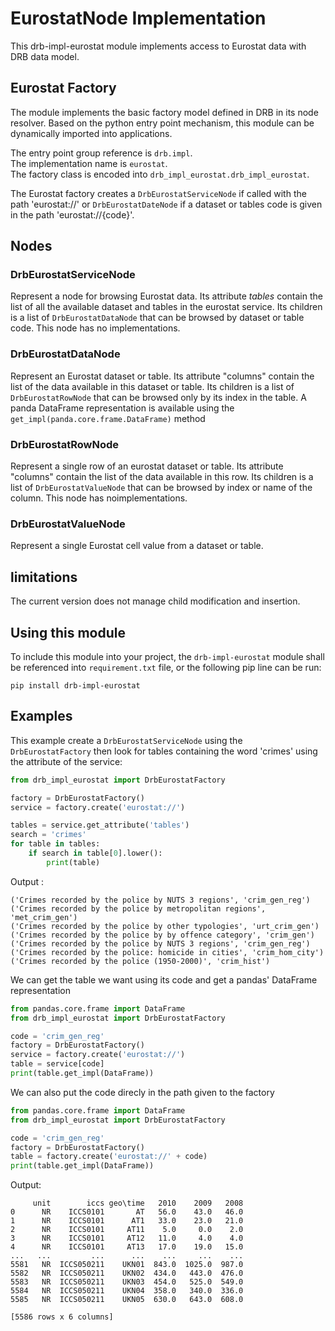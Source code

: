# EurostatNode Implementation
This drb-impl-eurostat module implements access to Eurostat data with DRB data model.

## Eurostat Factory
The module implements the basic factory model defined in DRB in its node resolver. Based on the python entry point mechanism, this module can be dynamically imported into applications.

The entry point group reference is `drb.impl`.<br/>
The implementation name is `eurostat`.<br/>
The factory class is encoded into `drb_impl_eurostat.drb_impl_eurostat`.<br/>

The Eurostat factory creates a `DrbEurostatServiceNode` if called with the path 'eurostat://' or `DrbEurostatDateNode` if a dataset or tables code is given in the path 'eurostat://{code}'.

## Nodes
### DrbEurostatServiceNode
Represent a node for browsing Eurostat data.
Its attribute *tables* contain the list of all the available dataset and tables in the eurostat service.
Its children is a list of `DrbEurostatDataNode` that can be browsed by dataset or table code.
This node has no implementations.

### DrbEurostatDataNode
Represent an Eurostat dataset or table.
Its attribute "columns" contain the list of the data available in this dataset or table. Its children is a list of `DrbEurostatRowNode` that can be browsed only by its index in the table.
A panda DataFrame representation is available using the `get_impl(panda.core.frame.DataFrame)` method

### DrbEurostatRowNode
Represent a single row of an eurostat dataset or table.
Its attribute "columns" contain the list of the data available in this row.
Its children is a list of `DrbEurostatValueNode` that can be browsed by index or name of the column.
This node has noimplementations.

### DrbEurostatValueNode
Represent a single Eurostat cell value from a dataset or table.

## limitations
The current version does not manage child modification and insertion.

## Using this module
To include this module into your project, the `drb-impl-eurostat` module shall be referenced into `requirement.txt` file, or the following pip line can be run:

```commandline
pip install drb-impl-eurostat
```

## Examples
This example create a `DrbEurostatServiceNode` using the `DrbEurostatFactory` then look for tables containing the word 'crimes' using the attribute of the service:

```python
from drb_impl_eurostat import DrbEurostatFactory

factory = DrbEurostatFactory()
service = factory.create('eurostat://')

tables = service.get_attribute('tables')
search = 'crimes'
for table in tables:
    if search in table[0].lower():
        print(table)
```

Output :

```
('Crimes recorded by the police by NUTS 3 regions', 'crim_gen_reg')
('Crimes recorded by the police by metropolitan regions', 'met_crim_gen')
('Crimes recorded by the police by other typologies', 'urt_crim_gen')
('Crimes recorded by the police by by offence category', 'crim_gen')
('Crimes recorded by the police by NUTS 3 regions', 'crim_gen_reg')
('Crimes recorded by the police: homicide in cities', 'crim_hom_city')
('Crimes recorded by the police (1950-2000)', 'crim_hist')
```

We can get the table we want using its code and get a pandas' DataFrame representation

```python
from pandas.core.frame import DataFrame
from drb_impl_eurostat import DrbEurostatFactory

code = 'crim_gen_reg'
factory = DrbEurostatFactory()
service = factory.create('eurostat://')
table = service[code]
print(table.get_impl(DataFrame))
```

We can also put the code direcly in the path given to the factory
```python
from pandas.core.frame import DataFrame
from drb_impl_eurostat import DrbEurostatFactory

code = 'crim_gen_reg'
factory = DrbEurostatFactory()
table = factory.create('eurostat://' + code)
print(table.get_impl(DataFrame))
```

Output: 

```
     unit        iccs geo\time   2010    2009   2008
0      NR    ICCS0101       AT   56.0    43.0   46.0
1      NR    ICCS0101      AT1   33.0    23.0   21.0
2      NR    ICCS0101     AT11    5.0     0.0    2.0
3      NR    ICCS0101     AT12   11.0     4.0    4.0
4      NR    ICCS0101     AT13   17.0    19.0   15.0
...   ...         ...      ...    ...     ...    ...
5581   NR  ICCS050211    UKN01  843.0  1025.0  987.0
5582   NR  ICCS050211    UKN02  434.0   443.0  476.0
5583   NR  ICCS050211    UKN03  454.0   525.0  549.0
5584   NR  ICCS050211    UKN04  358.0   340.0  336.0
5585   NR  ICCS050211    UKN05  630.0   643.0  608.0

[5586 rows x 6 columns]
```